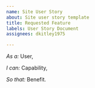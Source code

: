 ```yaml
---
name: Site User Story
about: Site user story template
title: Requested Feature
labels: User Story Document
assignees: dkitley1975

---
```


*As a:* User,

*I can:* Capability,

*So that:* Benefit.
